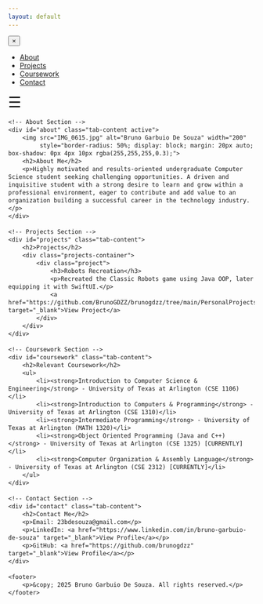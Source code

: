 ```yaml
---
layout: default
---
```


<link rel="stylesheet" href="style.css">
<script src="script.js" defer></script>

<!-- Sidebar -->
<div id="sidebar" class="sidebar">
    <button class="closebtn" onclick="closeNav()">&times;</button>
    <ul class="tabs">
        <li><a href="#" class="tab-link active" data-tab="about">About</a></li>
        <li><a href="#" class="tab-link" data-tab="projects">Projects</a></li>
        <li><a href="#" class="tab-link" data-tab="coursework">Coursework</a></li> <!-- Added Coursework tab -->
        <li><a href="#" class="tab-link" data-tab="contact">Contact</a></li>
    </ul>
</div>

<!-- Main Content -->
<div id="main" class="main-content">
    <!-- Hamburger Icon to open the sidebar -->
    <span style="font-size:30px;cursor:pointer" onclick="openNav()">&#9776;</span>

    <!-- About Section -->
    <div id="about" class="tab-content active">
        <img src="IMG_0615.jpg" alt="Bruno Garbuio De Souza" width="200" 
             style="border-radius: 50%; display: block; margin: 20px auto; box-shadow: 0px 4px 10px rgba(255,255,255,0.3);">
        <h2>About Me</h2>
        <p>Highly motivated and results-oriented undergraduate Computer Science student seeking challenging opportunities. A driven and inquisitive student with a strong desire to learn and grow within a professional environment, eager to contribute and add value to an organization building a successful career in the technology industry.</p>
    </div>

    <!-- Projects Section -->
    <div id="projects" class="tab-content">
        <h2>Projects</h2>
        <div class="projects-container">
            <div class="project">
                <h3>Robots Recreation</h3>
                <p>Recreated the Classic Robots game using Java OOP, later equipping it with SwiftUI.</p>
                <a href="https://github.com/BrunoGDZZ/brunogdzz/tree/main/PersonalProjects2025/RobotsGame" target="_blank">View Project</a>
            </div>
        </div>
    </div>

    <!-- Coursework Section -->
    <div id="coursework" class="tab-content">
        <h2>Relevant Coursework</h2>
        <ul>
            <li><strong>Introduction to Computer Science & Engineering</strong> - University of Texas at Arlington (CSE 1106)</li>
            <li><strong>Introduction to Computers & Programming</strong> - University of Texas at Arlington (CSE 1310)</li>
            <li><strong>Intermediate Programming</strong> - University of Texas at Arlington (MATH 1320)</li>
            <li><strong>Object Oriented Programming (Java and C++)</strong> - University of Texas at Arlington (CSE 1325) [CURRENTLY]</li>
            <li><strong>Computer Organization & Assembly Language</strong> - University of Texas at Arlington (CSE 2312) [CURRENTLY]</li>
        </ul>
    </div>

    <!-- Contact Section -->
    <div id="contact" class="tab-content">
        <h2>Contact Me</h2>
        <p>Email: 23bdesouza@gmail.com</p>
        <p>LinkedIn: <a href="https://www.linkedin.com/in/bruno-garbuio-de-souza" target="_blank">View Profile</a></p>
        <p>GitHub: <a href="https://github.com/brunogdzz" target="_blank">View Profile</a></p>
    </div>

    <footer>
        <p>&copy; 2025 Bruno Garbuio De Souza. All rights reserved.</p>
    </footer>
</div>
